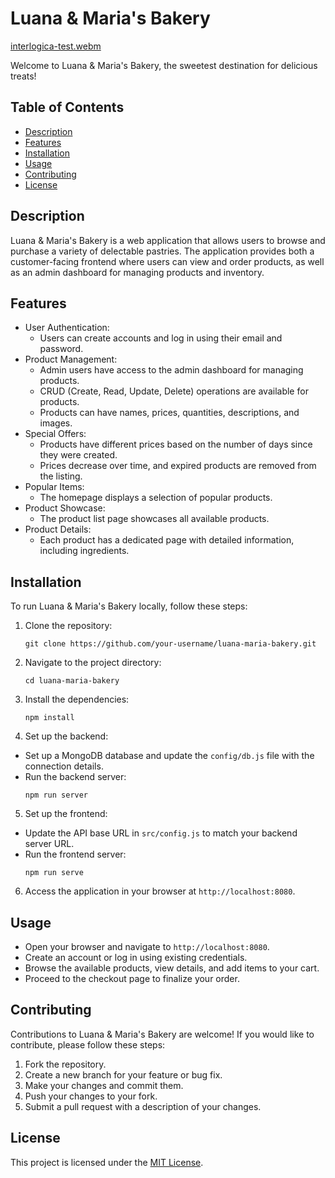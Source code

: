 # Luana & Maria's Bakery

[interlogica-test.webm](https://github.com/theringsofsaturn/interlogica-test/assets/60050952/96a5182b-5962-4829-93a4-3258f2342444)

Welcome to Luana & Maria's Bakery, the sweetest destination for delicious treats!

## Table of Contents

- [Description](#description)
- [Features](#features)
- [Installation](#installation)
- [Usage](#usage)
- [Contributing](#contributing)
- [License](#license)

## Description

Luana & Maria's Bakery is a web application that allows users to browse and purchase a variety of delectable pastries. The application provides both a customer-facing frontend where users can view and order products, as well as an admin dashboard for managing products and inventory.

## Features

- User Authentication:
  - Users can create accounts and log in using their email and password.
- Product Management:
  - Admin users have access to the admin dashboard for managing products.
  - CRUD (Create, Read, Update, Delete) operations are available for products.
  - Products can have names, prices, quantities, descriptions, and images.
- Special Offers:
  - Products have different prices based on the number of days since they were created.
  - Prices decrease over time, and expired products are removed from the listing.
- Popular Items:
  - The homepage displays a selection of popular products.
- Product Showcase:
  - The product list page showcases all available products.
- Product Details:
  - Each product has a dedicated page with detailed information, including ingredients.

## Installation

To run Luana & Maria's Bakery locally, follow these steps:

1. Clone the repository:
   ```
   git clone https://github.com/your-username/luana-maria-bakery.git
   ```

2. Navigate to the project directory:
   ```
   cd luana-maria-bakery
   ```

3. Install the dependencies:
   ```
   npm install
   ```

4. Set up the backend:

- Set up a MongoDB database and update the `config/db.js` file with the connection details.
- Run the backend server:
  ```
  npm run server
  ```

5. Set up the frontend:

- Update the API base URL in `src/config.js` to match your backend server URL.
- Run the frontend server:
  ```
  npm run serve
  ```

6. Access the application in your browser at `http://localhost:8080`.

## Usage

- Open your browser and navigate to `http://localhost:8080`.
- Create an account or log in using existing credentials.
- Browse the available products, view details, and add items to your cart.
- Proceed to the checkout page to finalize your order.

## Contributing

Contributions to Luana & Maria's Bakery are welcome! If you would like to contribute, please follow these steps:

1. Fork the repository.
2. Create a new branch for your feature or bug fix.
3. Make your changes and commit them.
4. Push your changes to your fork.
5. Submit a pull request with a description of your changes.

## License

This project is licensed under the [MIT License](LICENSE).

